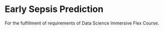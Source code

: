 # Early Sepsis Prediction
For the fulfillment of requirements of Data Science Immersive Flex Course.
